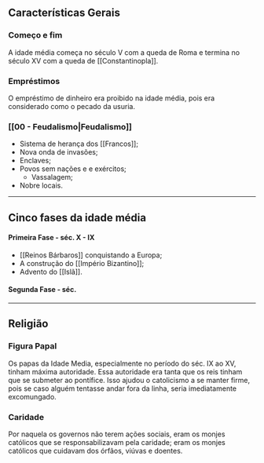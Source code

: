 ## Características Gerais
### Começo e fim
 A idade média começa no século V com a queda de Roma e termina no século XV com a queda de [[Constantinopla]].

### Empréstimos
O empréstimo de dinheiro era proibido na idade média, pois era considerado como o pecado da usuria. 

### [[00 - Feudalismo|Feudalismo]]
- Sistema de herança dos [[Francos]];
- Nova onda de invasões;
- Enclaves;
- Povos sem nações e e exércitos;
	- Vassalagem;
- Nobre locais.

---
## Cinco fases da idade média
#### Primeira Fase - séc. X - IX
- [[Reinos Bárbaros]] conquistando a Europa;
- A construção do [[Império Bizantino]];
- Advento do [[Islã]].

#### Segunda Fase - séc. 



---
## Religião
### Figura Papal
Os papas da Idade Media, especialmente no período do séc. IX ao XV, tinham máxima autoridade. Essa autoridade era tanta que os reis tinham que se submeter ao pontífice. Isso ajudou o catolicismo a se manter firme, pois se caso alguém tentasse andar fora da linha, seria imediatamente excomungado.

### Caridade
Por naquela os governos não terem ações sociais, eram os monjes católicos que se responsabilizavam pela caridade; eram os monjes católicos que cuidavam dos órfãos, viúvas e doentes. 


